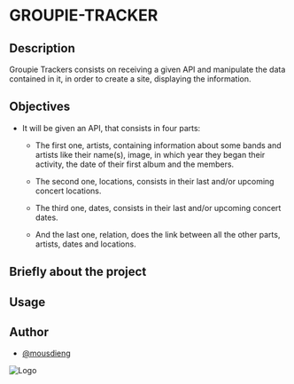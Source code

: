 # GROUPIE-TRACKER

## Description
Groupie Trackers consists on receiving a given API and manipulate the data contained in it, in order to create a site, displaying the information.

## Objectives
* It will be given an API, that consists in four parts:

  * The first one, artists, containing information about some bands and artists like their name(s), image, in which year they began their activity, the date of their first album and the members.

  * The second one, locations, consists in their last and/or upcoming concert locations.

  * The third one, dates, consists in their last and/or upcoming concert dates.

  * And the last one, relation, does the link between all the other parts, artists, dates and locations.

## Briefly about the project
## Usage
## Author
- [@mousdieng](https://learn.zone01dakar.sn/git/mousdieng)

![Logo](https://go.dev/images/go-logo-white.svg)
